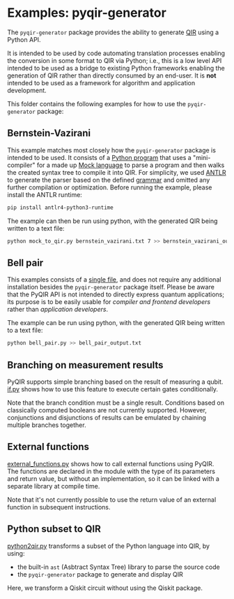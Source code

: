 # Examples: pyqir-generator

The `pyqir-generator` package provides the ability to generate
[QIR](https://github.com/qir-alliance/qir-spec) using a Python API.

It is intended to be used by code automating translation processes enabling the
conversion in some format to QIR via Python; i.e., this is a low level API
intended to be used as a bridge to existing Python frameworks enabling the
generation of QIR rather than directly consumed by an end-user. It is **not**
intended to be used as a framework for algorithm and application development.

This folder contains the following examples for how to use the `pyqir-generator`
package:

## Bernstein-Vazirani

This example matches most closely how the `pyqir-generator` package is intended
to be used. It consists of a [Python program](mock_to_qir.py) that uses a
"mini-compiler" for a made up [Mock language](mock_language) to parse a program
and then walks the created syntax tree to compile it into QIR. For simplicity,
we used [ANTLR](https://www.antlr.org/) to generate the parser based on the
defined [grammar](mock_language/MockLanguage.g4) and omitted any further
compilation or optimization. Before running the example, please install the
ANTLR runtime:

```bash
pip install antlr4-python3-runtime
```

The example can then be run using python, with the generated QIR being written
to a text file:

```bash
python mock_to_qir.py bernstein_vazirani.txt 7 >> bernstein_vazirani_output.txt
```

## Bell pair

This examples consists of a [single file](bell_pair.py), and does not require
any additional installation besides the `pyqir-generator` package itself. Please
be aware that the PyQIR API is not intended to directly express quantum
applications; its purpose is to be easily usable for *compiler and frontend
developers* rather than *application developers*.

The example can be run using python, with the generated QIR being written to a
text file:

```bash
python bell_pair.py >> bell_pair_output.txt
```

## Branching on measurement results

PyQIR supports simple branching based on the result of measuring a qubit.
[if.py](if.py) shows how to use this feature to execute certain gates
conditionally.

Note that the branch condition must be a single result. Conditions based on
classically computed booleans are not currently supported. However, conjunctions
and disjunctions of results can be emulated by chaining multiple branches
together.

## External functions

[external_functions.py](external_functions.py) shows how to call external
functions using PyQIR. The functions are declared in the module with the type of
its parameters and return value, but without an implementation, so it can be
linked with a separate library at compile time.

Note that it's not currently possible to use the return value of an external
function in subsequent instructions.

## Python subset to QIR

[python2qir.py](python2qir.py) transforms a subset of the Python language into QIR, by using:

- the built-in `ast` (Asbtract Syntax Tree) library to parse the source code
- the `pyqir-generator` package to generate and display QIR

Here, we transform a Qiskit circuit without using the Qiskit package.
